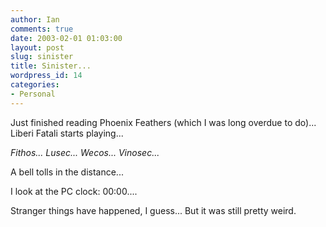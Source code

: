 ```yaml
---
author: Ian
comments: true
date: 2003-02-01 01:03:00
layout: post
slug: sinister
title: Sinister...
wordpress_id: 14
categories:
- Personal
---
```


Just finished reading Phoenix Feathers (which I was long overdue to do)... Liberi Fatali starts playing...  

*Fithos... Lusec... Wecos... Vinosec...*  

A bell tolls in the distance...  

I look at the PC clock: 00:00....  

Stranger things have happened, I guess... But it was still pretty weird.

